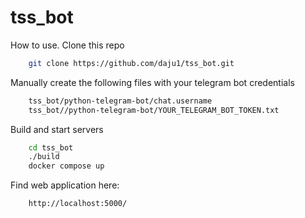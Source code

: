 # tss_bot

How to use. Clone this repo

```bash
    git clone https://github.com/daju1/tss_bot.git
```

Manually create the following files with your telegram bot credentials

```bash
    tss_bot/python-telegram-bot/chat.username
    tss_bot//python-telegram-bot/YOUR_TELEGRAM_BOT_TOKEN.txt
```

Build and start servers

```bash
    cd tss_bot
    ./build
    docker compose up
```
Find web application here:

```bash
    http://localhost:5000/
```